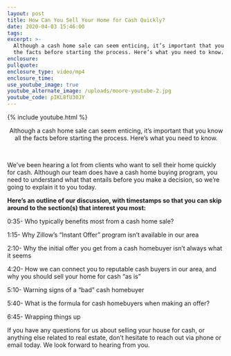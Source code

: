 ```yaml
---
layout: post
title: How Can You Sell Your Home for Cash Quickly?
date: 2020-04-03 15:46:00
tags:
excerpt: >-
  Although a cash home sale can seem enticing, it’s important that you know all
  the facts before starting the process. Here’s what you need to know.
enclosure:
pullquote:
enclosure_type: video/mp4
enclosure_time:
use_youtube_image: true
youtube_alternate_image: /uploads/moore-youtube-2.jpg
youtube_code: pIKL8fU30JY
---
```


{% include youtube.html %}

<center>Although a cash home sale can seem enticing, it&rsquo;s important that you know all the facts before starting the process. Here&rsquo;s what you need to know.</center>

&nbsp;

We've been hearing a lot from clients who want to sell their home quickly for cash. Although our team does have a cash home buying program, you need to understand what that entails before you make a decision, so we’re going to explain it to you today.

**Here’s an outline of our discussion, with timestamps so that you can skip around to the section(s) that interest you most:**

0:35- Who typically benefits most from a cash home sale?

1:15- Why Zillow’s “Instant Offer” program isn’t available in our area

2:10- Why the initial offer you get from a cash homebuyer isn’t always what it seems

4:20- How we can connect you to reputable cash buyers in our area, and why you should sell your home for cash “as is”

5:10- Warning signs of a “bad” cash homebuyer

5:40- What is the formula for cash homebuyers when making an offer?

6:45- Wrapping things up

If you have any questions for us about selling your house for cash, or anything else related to real estate, don’t hesitate to reach out via phone or email today. We look forward to hearing from you.

&nbsp;